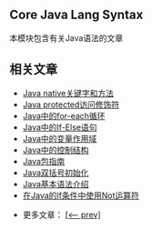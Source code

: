## Core Java Lang Syntax

本模块包含有关Java语法的文章

## 相关文章

+ [Java native关键字和方法](docs/Java-native关键字和方法.md)
+ [Java protected访问修饰符](docs/Java-protected访问修饰符.md)
+ [Java中的for-each循环](docs/Java中的for-each循环.md)
+ [Java中的If-Else语句](docs/Java中的If-Else语句.md)
+ [Java中的变量作用域](docs/Java中的变量作用域.md)
+ [Java中的控制结构](docs/Java中的控制结构.md)
+ [Java包指南](docs/Java包指南.md)
+ [Java双括号初始化](docs/Java双括号初始化.md)
+ [Java基本语法介绍](docs/Java基本语法介绍.md)
+ [在Java的If条件中使用Not运算符](docs/在Java的If条件中使用Not运算符.md)

- 更多文章： [[<-- prev]](../java-lang-syntax-1/README.md)